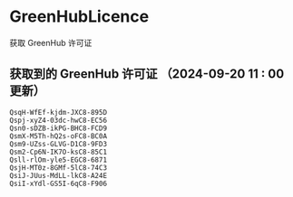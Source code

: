 # GreenHubLicence
获取 GreenHub 许可证
## 获取到的 GreenHub 许可证 （2024-09-20 11 : 00 更新）
```
QsqH-WfEf-kjdm-JXC8-895D
Qspj-xyZ4-03dc-hwC8-EC56
Qsn0-sDZB-ikPG-BHC8-FCD9
QsmX-M5Th-hQ2s-oFC8-BC0A
Qsm9-UZss-GLVG-D1C8-9FD3
Qsm2-Cp6N-IK7O-ksC8-85C1
Qsll-rlOm-yle5-EGC8-6871
QsjH-MT0z-8GMf-5lC8-74C3
QsiJ-JUus-MdLL-lkC8-A24E
QsiI-xYdl-GS5I-6qC8-F906
```
